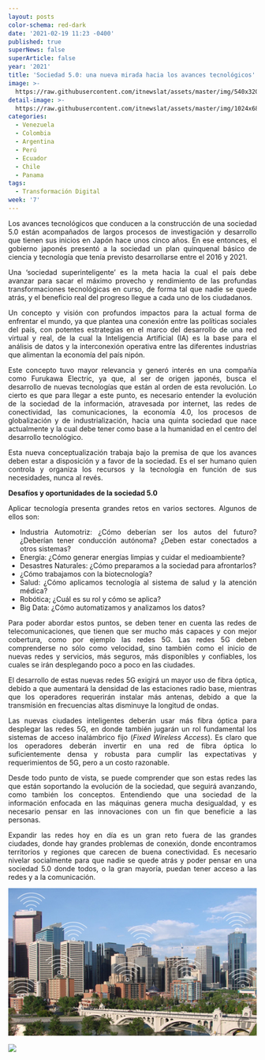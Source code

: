 ```yaml
---
layout: posts
color-schema: red-dark
date: '2021-02-19 11:23 -0400'
published: true
superNews: false
superArticle: false
year: '2021'
title: 'Sociedad 5.0: una nueva mirada hacia los avances tecnológicos'
image: >-
  https://raw.githubusercontent.com/itnewslat/assets/master/img/540x320/SmartCities-p.jpg
detail-image: >-
  https://raw.githubusercontent.com/itnewslat/assets/master/img/1024x680/SmartCities-g.jpg
categories:
  - Venezuela
  - Colombia
  - Argentina
  - Perú
  - Ecuador
  - Chile
  - Panama
tags:
  - Transformación Digital
week: '7'
---
```

<p style="text-align: justify;">Los avances tecnológicos que conducen a la construcción de una sociedad 5.0 están acompañados de largos procesos de investigación y desarrollo que tienen sus inicios en Japón hace unos cinco años. En ese entonces, el gobierno japonés presentó a la sociedad un plan quinquenal básico de ciencia y tecnología que tenía previsto desarrollarse entre el 2016 y 2021.</p>
<p style="text-align: justify;">Una ‘sociedad superinteligente’ es la meta hacia la cual el país debe avanzar para sacar el máximo provecho y rendimiento de las profundas transformaciones tecnológicas en curso, de forma tal que nadie se quede atrás, y el beneficio real del progreso llegue a cada uno de los ciudadanos.</p>
<p style="text-align: justify;">Un concepto y visión con profundos impactos para la actual forma de enfrentar el mundo, ya que plantea una conexión entre las políticas sociales del país, con potentes estrategias en el marco del desarrollo de una red virtual y real, de la cual la Inteligencia Artificial (IA) es la base para el análisis de datos y la interconexión operativa entre las diferentes industrias que alimentan la economía del país nipón.</p>
<p style="text-align: justify;">Este concepto tuvo mayor relevancia y generó interés en una compañía como Furukawa Electric, ya que, al ser de origen japonés, busca el desarrollo de nuevas tecnologías que están al orden de esta revolución. Lo cierto es que para llegar a este punto, es necesario entender la evolución de la sociedad de la información, atravesada por internet, las redes de conectividad, las comunicaciones, la economía 4.0, los procesos de globalización y de industrialización, hacia una quinta sociedad que nace actualmente y la cual debe tener como base a la humanidad en el centro del desarrollo tecnológico.</p>
<p style="text-align: justify;">Esta nueva conceptualización trabaja bajo la premisa de que los avances deben estar a disposición y a favor de la sociedad. Es el ser humano quien controla y organiza los recursos y la tecnología en función de sus necesidades, nunca al revés.</p>

**Desafíos y oportunidades de la sociedad 5.0**

<p style="text-align: justify;">Aplicar tecnología presenta grandes retos en varios sectores. Algunos de ellos son:</p>

<ul style="text-align: justify;">
	<li>Industria Automotriz: ¿Cómo deberían ser los autos del futuro? ¿Deberían tener conducción autónoma? ¿Deben estar conectados a otros sistemas?</li>
	<li>Energía: ¿Cómo generar energías limpias y cuidar el medioambiente?</li>
	<li>Desastres Naturales: ¿Cómo preparamos a la sociedad para afrontarlos?</li>
	<li>¿Cómo trabajamos con la biotecnología?</li>
	<li>Salud: ¿Cómo aplicamos tecnología al sistema de salud y la atención médica?</li>
	<li>Robótica; ¿Cuál es su rol y cómo se aplica?</li>
	<li>Big Data: ¿Cómo automatizamos y analizamos los datos?</li>
</ul>
<p style="text-align: justify;">Para poder abordar estos puntos, se deben tener en cuenta las redes de telecomunicaciones, que tienen que ser mucho más capaces y con mejor cobertura, como por ejemplo las redes 5G. Las redes 5G deben comprenderse no sólo como velocidad, sino también como el inicio de nuevas redes y servicios, más seguros, más disponibles y confiables, los cuales se irán desplegando poco a poco en las ciudades.</p>
<p style="text-align: justify;">El desarrollo de estas nuevas redes 5G exigirá un mayor uso de fibra óptica, debido a que aumentará la densidad de las estaciones radio base, mientras que los operadores requerirán instalar más antenas, debido a que la transmisión en frecuencias altas disminuye la longitud de ondas.</p>
<p style="text-align: justify;">Las nuevas ciudades inteligentes deberán usar más fibra óptica para desplegar las redes 5G, en donde también jugarán un rol fundamental los sistemas de acceso inalámbrico fijo (<em>Fixed Wireless Access</em>). Es claro que los operadores deberán invertir en una red de fibra óptica lo suficientemente densa y robusta para cumplir las expectativas y requerimientos de 5G, pero a un costo razonable.</p>
<p style="text-align: justify;">Desde todo punto de vista, se puede comprender que son estas redes las que están soportando la evolución de la sociedad, que seguirá avanzando, como también los conceptos. Entendiendo que una sociedad de la información enfocada en las máquinas genera mucha desigualdad, y es necesario pensar en las innovaciones con un fin que beneficie a las personas.</p>
<p style="text-align: justify;">Expandir las redes hoy en día es un gran reto fuera de las grandes ciudades, donde hay grandes problemas de conexión, donde encontramos territorios y regiones que carecen de buena conectividad. Es necesario nivelar socialmente para que nadie se quede atrás y poder pensar en una sociedad 5.0 donde todos, o la gran mayoría, puedan tener acceso a las redes y a la comunicación.</p>

![](https://raw.githubusercontent.com/itnewslat/assets/master/img/540x320/SmartCities-p.jpg)


<img src="https://tracker.metricool.com/c3po.jpg?hash=56f88a41e39ab42c063cc51676587a04"/>